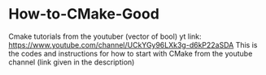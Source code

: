 # How-to-CMake-Good
Cmake tutorials from the youtuber (vector of bool)  yt link: https://www.youtube.com/channel/UCkYGy96LXk3g-d6kP22aSDA
This is the codes and instructions for how to start with CMake from the youtube channel (link given in the description)
